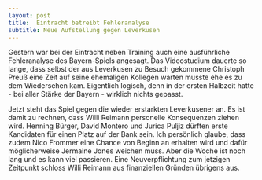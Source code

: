 ```yaml
---
layout: post
title:  Eintracht betreibt Fehleranalyse
subtitle: Neue Aufstellung gegen Leverkusen
---
```


Gestern war bei der Eintracht neben Training auch eine ausführliche Fehleranalyse des Bayern-Spiels angesagt. Das Videostudium dauerte so lange, dass selbst der aus Leverkusen zu Besuch gekommene Christoph Preuß eine Zeit auf seine ehemaligen Kollegen warten musste ehe es zu dem Wiedersehen kam. Eigentlich logisch, denn in der ersten Halbzeit hatte - bei aller Stärke der Bayern - wirklich nichts gepasst. 

Jetzt steht das Spiel gegen die wieder erstarkten Leverkusener an. Es ist damit zu rechnen, dass Willi Reimann personelle Konsequenzen ziehen wird. Henning Bürger, David Montero und Jurica Puljiz dürften erste Kandidaten für einen Platz auf der Bank sein. Ich persönlich glaube, dass zudem Nico Frommer eine Chance von Beginn an erhalten wird und dafür möglicherweise Jermaine Jones weichen muss. Aber die Woche ist noch lang und es kann viel passieren. Eine Neuverpflichtung zum jetzigen Zeitpunkt schloss Willi Reimann aus finanziellen Gründen übrigens aus.
